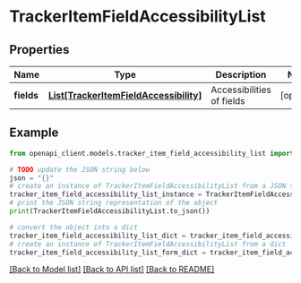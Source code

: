 # TrackerItemFieldAccessibilityList


## Properties

Name | Type | Description | Notes
------------ | ------------- | ------------- | -------------
**fields** | [**List[TrackerItemFieldAccessibility]**](TrackerItemFieldAccessibility.md) | Accessibilities of fields | [optional] 

## Example

```python
from openapi_client.models.tracker_item_field_accessibility_list import TrackerItemFieldAccessibilityList

# TODO update the JSON string below
json = "{}"
# create an instance of TrackerItemFieldAccessibilityList from a JSON string
tracker_item_field_accessibility_list_instance = TrackerItemFieldAccessibilityList.from_json(json)
# print the JSON string representation of the object
print(TrackerItemFieldAccessibilityList.to_json())

# convert the object into a dict
tracker_item_field_accessibility_list_dict = tracker_item_field_accessibility_list_instance.to_dict()
# create an instance of TrackerItemFieldAccessibilityList from a dict
tracker_item_field_accessibility_list_form_dict = tracker_item_field_accessibility_list.from_dict(tracker_item_field_accessibility_list_dict)
```
[[Back to Model list]](../README.md#documentation-for-models) [[Back to API list]](../README.md#documentation-for-api-endpoints) [[Back to README]](../README.md)


